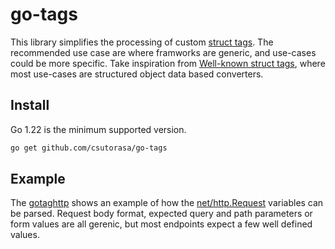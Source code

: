 # go-tags

This library simplifies the processing of custom [struct tags](https://go.dev/ref/spec#Tag).
The recommended use case are where framworks are generic, and use-cases could be more specific.
Take inspiration from [Well-known struct tags](https://go.dev/wiki/Well-known-struct-tags),
where most use-cases are structured object data based converters.

## Install

Go 1.22 is the minimum supported version.

```sh
go get github.com/csutorasa/go-tags
```

## Example

The [gotaghttp](gotaghttp/) shows an example of how the [net/http.Request](https://pkg.go.dev/net/http#Request) variables can be parsed.
Request body format, expected query and path parameters or form values are all gerenic,
but most endpoints expect a few well defined values.
